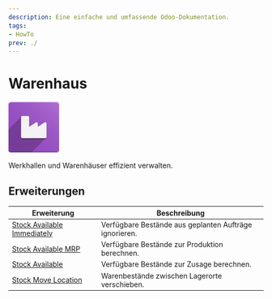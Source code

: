 ```yaml
---
description: Eine einfache und umfassende Odoo-Dokumentation.
tags:
- HowTo
prev: ./
---
```

# Warenhaus
![](assets/icon_odoo_warehouse.png)

Werkhallen und Warenhäuser effizient verwalten.

## Erweiterungen

| Erweiterung                                                       | Beschreibung                                           |
| ----------------------------------------------------------------- | ------------------------------------------------------ |
| [Stock Available Immediately](Stock%20Available%20Immediately.md) | Verfügbare Bestände aus geplanten Aufträge ignorieren. |
| [Stock Available MRP](Stock%20Available%20MRP.md)                 | Verfügbare Bestände zur Produktion berechnen.          |
| [Stock Available](Stock%20Available.md)                           | Verfügbare Bestände zur Zusage berechnen.              |
| [Stock Move Location](Stock%20Move%20Location.md)                 | Warenbestände zwischen Lagerorte verschieben.          |

